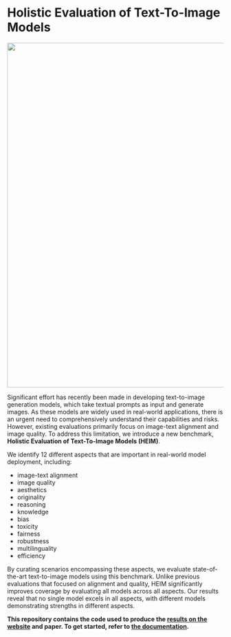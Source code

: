 <!--intro-start-->

# Holistic Evaluation of Text-To-Image Models

<img src="https://github.com/stanford-crfm/helm/raw/heim/src/helm/benchmark/static/heim/images/heim-logo.png" alt=""  width="800"/>

Significant effort has recently been made in developing text-to-image generation models, which take textual prompts as 
input and generate images. As these models are widely used in real-world applications, there is an urgent need to 
comprehensively understand their capabilities and risks. However, existing evaluations primarily focus on image-text 
alignment and image quality. To address this limitation, we introduce a new benchmark, 
**Holistic Evaluation of Text-To-Image Models (HEIM)**.

We identify 12 different aspects that are important in real-world model deployment, including:

- image-text alignment
- image quality
- aesthetics
- originality
- reasoning
- knowledge
- bias
- toxicity
- fairness
- robustness
- multilinguality
- efficiency

By curating scenarios encompassing these aspects, we evaluate state-of-the-art text-to-image models using this benchmark. 
Unlike previous evaluations that focused on alignment and quality, HEIM significantly improves coverage by evaluating all 
models across all aspects. Our results reveal that no single model excels in all aspects, with different models 
demonstrating strengths in different aspects.

<!--intro-end-->

**This repository contains the code used to produce the [results on the website](https://crfm.stanford.edu/heim/latest/) 
and paper. To get started, refer to [the documentation](https://crfm-heim.readthedocs.io/).**
